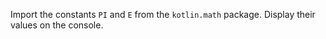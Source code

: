 

Import the constants `PI` and `E` from the `kotlin.math` package. Display their
values on the console.
